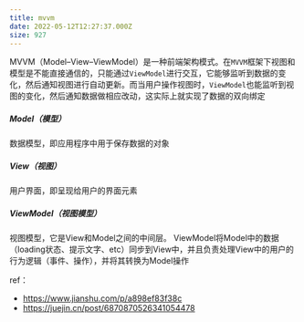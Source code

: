 ```yaml
---
title: mvvm
date: 2022-05-12T12:27:37.000Z
size: 927
---
```

MVVM（Model–View–ViewModel）是一种前端架构模式。在`MVVM`框架下视图和模型是不能直接通信的，只能通过`ViewModel`进行交互，它能够监听到数据的变化，然后通知视图进行自动更新。而当用户操作视图时，`ViewModel`也能监听到视图的变化，然后通知数据做相应改动，这实际上就实现了数据的双向绑定

##### Model（模型）
数据模型，即应用程序中用于保存数据的对象

##### View（视图）
用户界面，即呈现给用户的界面元素

##### ViewModel（视图模型）
视图模型，它是View和Model之间的中间层。
ViewModel将Model中的数据（loading状态、提示文字、etc）同步到View中，并且负责处理View中的用户的行为逻辑（事件、操作），并将其转换为Model操作


ref：
- https://www.jianshu.com/p/a898ef83f38c
- https://juejin.cn/post/6870870526341054478
